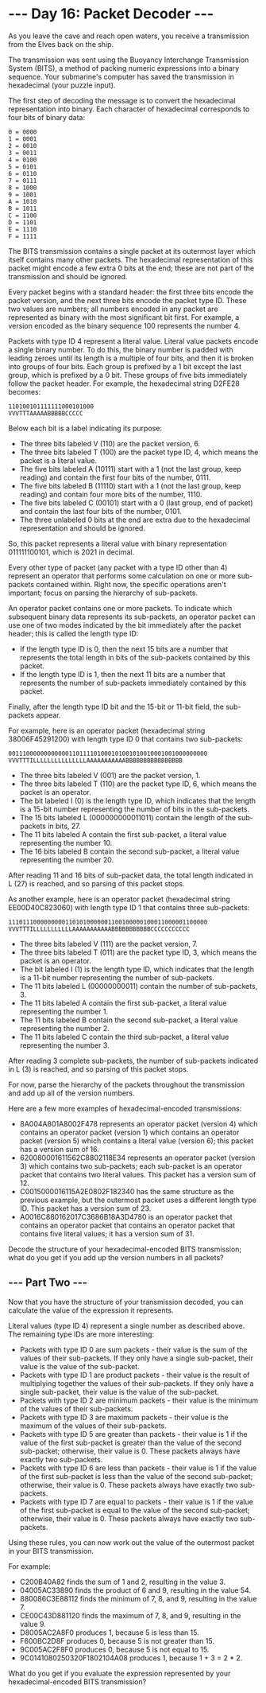 # --- Day 16: Packet Decoder ---

As you leave the cave and reach open waters, you receive a transmission from the Elves back on the ship.

The transmission was sent using the Buoyancy Interchange Transmission System (BITS), a method of packing numeric expressions into a binary sequence. Your submarine's computer has saved the transmission in hexadecimal (your puzzle input).

The first step of decoding the message is to convert the hexadecimal representation into binary. Each character of hexadecimal corresponds to four bits of binary data:

```
0 = 0000
1 = 0001
2 = 0010
3 = 0011
4 = 0100
5 = 0101
6 = 0110
7 = 0111
8 = 1000
9 = 1001
A = 1010
B = 1011
C = 1100
D = 1101
E = 1110
F = 1111
```

The BITS transmission contains a single packet at its outermost layer which itself contains many other packets. The hexadecimal representation of this packet might encode a few extra 0 bits at the end; these are not part of the transmission and should be ignored.

Every packet begins with a standard header: the first three bits encode the packet version, and the next three bits encode the packet type ID. These two values are numbers; all numbers encoded in any packet are represented as binary with the most significant bit first. For example, a version encoded as the binary sequence 100 represents the number 4.

Packets with type ID 4 represent a literal value. Literal value packets encode a single binary number. To do this, the binary number is padded with leading zeroes until its length is a multiple of four bits, and then it is broken into groups of four bits. Each group is prefixed by a 1 bit except the last group, which is prefixed by a 0 bit. These groups of five bits immediately follow the packet header. For example, the hexadecimal string D2FE28 becomes:

```
110100101111111000101000
VVVTTTAAAAABBBBBCCCCC
```

Below each bit is a label indicating its purpose:

 * The three bits labeled V (110) are the packet version, 6.
 * The three bits labeled T (100) are the packet type ID, 4, which means the packet is a literal value.
 * The five bits labeled A (10111) start with a 1 (not the last group, keep reading) and contain the first four bits of the number, 0111.
 * The five bits labeled B (11110) start with a 1 (not the last group, keep reading) and contain four more bits of the number, 1110.
 * The five bits labeled C (00101) start with a 0 (last group, end of packet) and contain the last four bits of the number, 0101.
 * The three unlabeled 0 bits at the end are extra due to the hexadecimal representation and should be ignored.

So, this packet represents a literal value with binary representation 011111100101, which is 2021 in decimal.

Every other type of packet (any packet with a type ID other than 4) represent an operator that performs some calculation on one or more sub-packets contained within. Right now, the specific operations aren't important; focus on parsing the hierarchy of sub-packets.

An operator packet contains one or more packets. To indicate which subsequent binary data represents its sub-packets, an operator packet can use one of two modes indicated by the bit immediately after the packet header; this is called the length type ID:

 * If the length type ID is 0, then the next 15 bits are a number that represents the total length in bits of the sub-packets contained by this packet.
 * If the length type ID is 1, then the next 11 bits are a number that represents the number of sub-packets immediately contained by this packet.

Finally, after the length type ID bit and the 15-bit or 11-bit field, the sub-packets appear.

For example, here is an operator packet (hexadecimal string 38006F45291200) with length type ID 0 that contains two sub-packets:

```
00111000000000000110111101000101001010010001001000000000
VVVTTTILLLLLLLLLLLLLLLAAAAAAAAAAABBBBBBBBBBBBBBBB
```

 * The three bits labeled V (001) are the packet version, 1.
 * The three bits labeled T (110) are the packet type ID, 6, which means the packet is an operator.
 * The bit labeled I (0) is the length type ID, which indicates that the length is a 15-bit number representing the number of bits in the sub-packets.
 * The 15 bits labeled L (000000000011011) contain the length of the sub-packets in bits, 27.
 * The 11 bits labeled A contain the first sub-packet, a literal value representing the number 10.
 * The 16 bits labeled B contain the second sub-packet, a literal value representing the number 20.

After reading 11 and 16 bits of sub-packet data, the total length indicated in L (27) is reached, and so parsing of this packet stops.

As another example, here is an operator packet (hexadecimal string EE00D40C823060) with length type ID 1 that contains three sub-packets:

```
11101110000000001101010000001100100000100011000001100000
VVVTTTILLLLLLLLLLLAAAAAAAAAAABBBBBBBBBBBCCCCCCCCCCC
```

 * The three bits labeled V (111) are the packet version, 7.
 * The three bits labeled T (011) are the packet type ID, 3, which means the packet is an operator.
 * The bit labeled I (1) is the length type ID, which indicates that the length is a 11-bit number representing the number of sub-packets.
 * The 11 bits labeled L (00000000011) contain the number of sub-packets, 3.
 * The 11 bits labeled A contain the first sub-packet, a literal value representing the number 1.
 * The 11 bits labeled B contain the second sub-packet, a literal value representing the number 2.
 * The 11 bits labeled C contain the third sub-packet, a literal value representing the number 3.

After reading 3 complete sub-packets, the number of sub-packets indicated in L (3) is reached, and so parsing of this packet stops.

For now, parse the hierarchy of the packets throughout the transmission and add up all of the version numbers.

Here are a few more examples of hexadecimal-encoded transmissions:

 * 8A004A801A8002F478 represents an operator packet (version 4) which contains an operator packet (version 1) which contains an operator packet (version 5) which contains a literal value (version 6); this packet has a version sum of 16.
 * 620080001611562C8802118E34 represents an operator packet (version 3) which contains two sub-packets; each sub-packet is an operator packet that contains two literal values. This packet has a version sum of 12.
 * C0015000016115A2E0802F182340 has the same structure as the previous example, but the outermost packet uses a different length type ID. This packet has a version sum of 23.
 * A0016C880162017C3686B18A3D4780 is an operator packet that contains an operator packet that contains an operator packet that contains five literal values; it has a version sum of 31.

Decode the structure of your hexadecimal-encoded BITS transmission; what do you get if you add up the version numbers in all packets?


## --- Part Two ---

Now that you have the structure of your transmission decoded, you can calculate the value of the expression it represents.

Literal values (type ID 4) represent a single number as described above. The remaining type IDs are more interesting:

 * Packets with type ID 0 are sum packets - their value is the sum of the values of their sub-packets. If they only have a single sub-packet, their value is the value of the sub-packet.
 * Packets with type ID 1 are product packets - their value is the result of multiplying together the values of their sub-packets. If they only have a single sub-packet, their value is the value of the sub-packet.
 * Packets with type ID 2 are minimum packets - their value is the minimum of the values of their sub-packets.
 * Packets with type ID 3 are maximum packets - their value is the maximum of the values of their sub-packets.
 * Packets with type ID 5 are greater than packets - their value is 1 if the value of the first sub-packet is greater than the value of the second sub-packet; otherwise, their value is 0. These packets always have exactly two sub-packets.
 * Packets with type ID 6 are less than packets - their value is 1 if the value of the first sub-packet is less than the value of the second sub-packet; otherwise, their value is 0. These packets always have exactly two sub-packets.
 * Packets with type ID 7 are equal to packets - their value is 1 if the value of the first sub-packet is equal to the value of the second sub-packet; otherwise, their value is 0. These packets always have exactly two sub-packets.

Using these rules, you can now work out the value of the outermost packet in your BITS transmission.

For example:

 * C200B40A82 finds the sum of 1 and 2, resulting in the value 3.
 * 04005AC33890 finds the product of 6 and 9, resulting in the value 54.
 * 880086C3E88112 finds the minimum of 7, 8, and 9, resulting in the value 7.
 * CE00C43D881120 finds the maximum of 7, 8, and 9, resulting in the value 9.
 * D8005AC2A8F0 produces 1, because 5 is less than 15.
 * F600BC2D8F produces 0, because 5 is not greater than 15.
 * 9C005AC2F8F0 produces 0, because 5 is not equal to 15.
 * 9C0141080250320F1802104A08 produces 1, because 1 + 3 = 2 * 2.

What do you get if you evaluate the expression represented by your hexadecimal-encoded BITS transmission?

